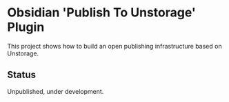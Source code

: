 # Obsidian 'Publish To Unstorage' Plugin

This project shows how to build an open publishing infrastructure based on Unstorage.

## Status

Unpublished, under development.
